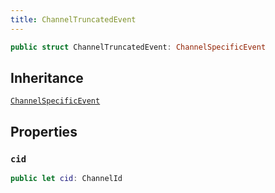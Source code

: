 ```yaml
---
title: ChannelTruncatedEvent
---
```


``` swift
public struct ChannelTruncatedEvent: ChannelSpecificEvent 
```

## Inheritance

[`ChannelSpecificEvent`](channel-specific-event.md)

## Properties

### `cid`

``` swift
public let cid: ChannelId
```
